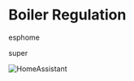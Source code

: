 # Boiler Regulation
esphome

super

![HomeAssistant](https://github.com/UltraFlashers/Boiler_Regulation_Injection_Esphome/assets/139003033/0befd4f9-3465-4d14-a39a-a3819318f45c)

